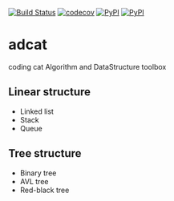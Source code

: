 [![Build Status](https://travis-ci.org/istommao/adcat.svg?branch=master)](https://travis-ci.org/istommao/adcat)
[![codecov](https://codecov.io/gh/istommao/adcat/branch/master/graph/badge.svg)](https://codecov.io/gh/istommao/adcat)
[![PyPI](https://img.shields.io/pypi/v/adcat.svg)](https://pypi.python.org/pypi/adcat)
[![PyPI](https://img.shields.io/pypi/pyversions/Django.svg?style=plastic)](https://pypi.python.org/pypi/adcat)

# adcat
coding cat Algorithm and DataStructure toolbox


## Linear structure

- Linked list
- Stack
- Queue


## Tree structure

- Binary tree
- AVL tree
- Red-black tree
